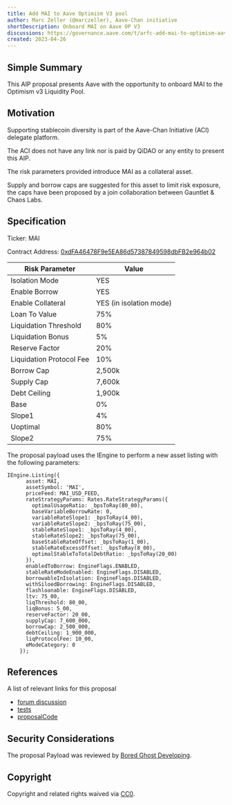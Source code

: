 ```yaml
---
title: Add MAI to Aave Optimism V3 pool
author: Marc Zeller (@marczeller), Aave-Chan initiative
shortDescription: Onboard MAI on Aave OP V3
discussions: https://governance.aave.com/t/arfc-add-mai-to-optimism-aave-v3-pool/12765
created: 2023-04-26
---
```


## Simple Summary

This AIP proposal presents Aave with the opportunity to onboard MAI to the Optimism v3 Liquidity Pool.

## Motivation

Supporting stablecoin diversity is part of the Aave-Chan Initiative (ACI) delegate platform.

The ACI does not have any link nor is paid by QiDAO or any entity to present this AIP.

The risk parameters provided introduce MAI as a collateral asset.

Supply and borrow caps are suggested for this asset to limit risk exposure, the caps have been proposed by a join collaboration between Gauntlet & Chaos Labs.

## Specification

Ticker: MAI

Contract Address: [0xdFA46478F9e5EA86d57387849598dbFB2e964b02](https://optimistic.etherscan.io/address/0xdFA46478F9e5EA86d57387849598dbFB2e964b02)

|Risk Parameter|Value|
|---|---|
|Isolation Mode|YES|
|Enable Borrow|YES|
|Enable Collateral|YES (in isolation mode)|
|Loan To Value|75%|
|Liquidation Threshold|80%|
|Liquidation Bonus|5%|
|Reserve Factor|20%|
|Liquidation Protocol Fee|10%|
|Borrow Cap|2,500k|
|Supply Cap|7,600k|
|Debt Ceiling|1,900k|
|Base|0%|
|Slope1|4%|
|Uoptimal|80%|
|Slope2|75%|

The proposal payload uses the IEngine to perform a new asset listing with the following parameters:

```solidity
IEngine.Listing({
      asset: MAI,
      assetSymbol: 'MAI',
      priceFeed: MAI_USD_FEED,
      rateStrategyParams: Rates.RateStrategyParams({
        optimalUsageRatio: _bpsToRay(80_00),
        baseVariableBorrowRate: 0,
        variableRateSlope1: _bpsToRay(4_00),
        variableRateSlope2: _bpsToRay(75_00),
        stableRateSlope1: _bpsToRay(4_00),
        stableRateSlope2: _bpsToRay(75_00),
        baseStableRateOffset: _bpsToRay(1_00),
        stableRateExcessOffset: _bpsToRay(8_00),
        optimalStableToTotalDebtRatio: _bpsToRay(20_00)
      }),
      enabledToBorrow: EngineFlags.ENABLED,
      stableRateModeEnabled: EngineFlags.DISABLED,
      borrowableInIsolation: EngineFlags.DISABLED,
      withSiloedBorrowing: EngineFlags.DISABLED,
      flashloanable: EngineFlags.DISABLED,
      ltv: 75_00,
      liqThreshold: 80_00,
      liqBonus: 5_00,
      reserveFactor: 20_00,
      supplyCap: 7_600_000,
      borrowCap: 2_500_000,
      debtCeiling: 1_900_000,
      liqProtocolFee: 10_00,
      eModeCategory: 0
    });
```

## References

A list of relevant links for this proposal

- [forum discussion](https://governance.aave.com/t/arfc-add-mai-to-optimism-aave-v3-pool/12765)
- [tests](https://github.com/bgd-labs/aave-v3-crosschain-listing-template/blob/main/src/AaveV3OPARBMAIListings_20230425/AaveV3OPMAIListing_20230425_test.t.sol)
- [proposalCode](https://github.com/bgd-labs/aave-v3-crosschain-listing-template/blob/main/src/AaveV3OPARBMAIListings_20230425/AaveV3OPMAIListing_20230425.sol)

## Security Considerations

The proposal Payload was reviewed by [Bored Ghost Developing](https://bgdlabs.com/).

## Copyright

Copyright and related rights waived via [CC0](https://creativecommons.org/publicdomain/zero/1.0/).
